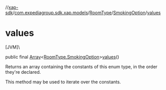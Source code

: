 //[xap-sdk](../../../../index.md)/[com.expediagroup.sdk.xap.models](../../index.md)/[RoomType](../index.md)/[SmokingOption](index.md)/[values](values.md)

# values

[JVM]\

public final [Array](https://kotlinlang.org/api/latest/jvm/stdlib/kotlin/-array/index.html)&lt;[RoomType.SmokingOption](index.md)&gt;[values](values.md)()

Returns an array containing the constants of this enum type, in the order they're declared.

This method may be used to iterate over the constants.
